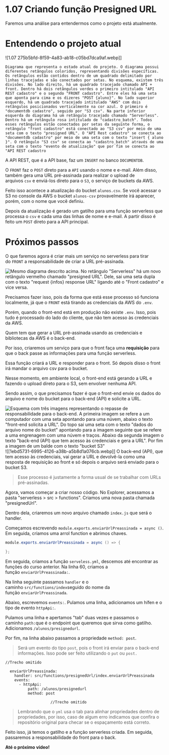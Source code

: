 # 1.07 Criando função Presigned URL

Faremos uma análise para entendermos como o projeto está atualmente.

# Entendendo o projeto atual
![1.07 275b5bfd-8f59-4a83-ab18-c05bd7dca9af.webp]]
```
Diagrama que representa o estado atual do projeto. O diagrama possui diferentes retângulos coloridos, representando divisões específicas. Os retângulos estão contidos dentro de um quadrado delimitado por linhas tracejadas e são conectados por setas. No esquema, existem três divisões. No lado direito, há um quadrado tracejado chamado API + front. Dentro há dois retângulos verdes o primeiro intitulado "API REST cadastro" e o segundo "FRONT cadastro". Entre eles há uma seta que aponta para cima e os dizeres "POST {aluno}". No lado superior esquerdo, há um quadrado tracejado intitulado "AWS" com dois retângulos posicionados verticalmente na cor azul. O primeiro é "documentdb cadastro", seguido por "S3 csv". Na parte inferior esquerda do diagrama há um retângulo tracejado chamado "Serverless". Dentro há um retângulo rosa intitulado de "cadastro_batch". Todos esses retângulos estão conectados por setas da seguinte forma, o retângulo "front cadastro" está conectado ao "S3 csv" por meio de uma seta com o texto "presigned URL". O "API Rest cadastro" se conecta ao "documentdb cadastro" por meio de uma seta com o texto "insert { aluno }". O retângulo "S3 csv" se conecta ao "cadastro_batch" através de uma seta com o texto "evento de atualização" que por fim se conecta ao "API REST cadastro
```

A API REST, que é a API base, faz um `INSERT` no banco `DOCUMENTDB`.

O `FRONT` faz o `POST` direto para a `API` usando o nome e e-mail. Além disso, também gera uma URL pré-assinada para realizar o upload de arquivos `csv` e enviá-los direto para o `S3`, o serviço de buckets da AWS.

Feito isso acontece a atualização do bucket `alunos.csv`. Se você acessar o S3 no console da AWS o bucket `alunos-csv` provavelmente irá aparecer, porém, com o nome que você definiu.

Depois da atualização é gerado um gatilho para uma função serverless que processa o `csv` e cada uma das linhas de nome e e-mail. A partir disso é feito um `POST` direto para a API principal.

# Próximos passos

O que faremos agora é criar mais um serviço no serverless para tirar do `FRONT` a responsabilidade de criar a URL pré-assinada.

![Mesmo diagrama descrito acima. No retângulo "Serverless" há um novo retângulo vermelho chamado "presigned URL". Dele, sai uma seta dupla com o texto "request {infos} response URL" ligando até o "Front cadastro" e vice versa.](https://cdn1.gnarususercontent.com.br/1/1319051/a43b33fd-9a78-489a-8431-f71c17e15d09.png)

Precisamos fazer isso, pois da forma que está esse processo só funciona localmente, já que o `FRONT` está tirando as credenciais da AWS do `.env`.

Porém, quando o front-end está em produção não existe `.env`. Isso, pois tudo é processado do lado do cliente, que não tem acesso às credenciais da AWS.

Quem tem que gerar a URL pré-assinada usando as credenciais e bibliotecas da AWS é o back-end.

Por isso, criaremos um serviço para que o front faça uma **requisição** para que o back passe as informações para uma função serverless.

Essa função criará a URL e responder para o front. Só depois disso o front irá mandar o arquivo csv para o bucket.

Nesse momento, em ambiente local, o front-end está gerando a URL e fazendo o upload direto para o S3, sem envolver nenhuma API.

Sendo assim, o que precisamos fazer é que o front-end envie os dados do arquivo e nome do bucket para o back-end (API) e solicite a URL.

![Esquema com três imagens representando o repasse de responsabilidade para o back-end. A primeira imagem se refere a um computador com uma seta apontando para uma núvem, abaixo o texto "front-end solicita a URL". Do topo sai uma seta com o texto "dados do arquivo nome do bucket" apontando para a imagem seguinte que se refere a uma engrenagem com uma núvem e traços. Abaixo da segunda imagem o texto "back-end (API) que tem acesso às credenciais e gera a URL". Por fim a imagem de um balde com o texto "bucket S3"](https://cdn1.gnarususercontent.com.br/1/1319051/1ebd5731-6995-4126-a38b-a![[1ebd5731-6995-4126-a38b-a5b8d1a076cb.webp]]5b8d1a076cb.png)
![[1ebd5731-6995-4126-a38b-a5b8d1a076cb.webp]]
O back-end (API), que tem acesso às credenciais, vai gerar a URL e devolvê-la como uma resposta de requisição ao front e só depois o arquivo será enviado para o bucket S3.

> Esse processo é justamente a forma usual de se trabalhar com URLs pré-assinadas.

Agora, vamos começar a criar nosso código. No Explorer, acessamos a pasta "serverless > src > functions". Criamos uma nova pasta chamada "presignedUrl".

Dentro dela, criaremos um novo arquivo chamado `index.js` que será o handler.

Começamos escrevendo `module.exports.enviarUrlPreassinada = async ()`. Em seguida, criamos uma arrol function e abrimos chaves.

```java
module.exports.enviarUrlPreassinada = async () => {

};
```

Em seguida, criamos a função `serveless.yml`, descemos até encontrar as funções do curso anterior. Na linha 60, criamos a função `enviarUrlPreassinada:`.

Na linha seguinte passamos `handler` e o caminho `src/functions/index`seguido do nome da função `enviarUrlPreassinada`.

Abaixo, escrevemos `events:`. Pulamos uma linha, adicionamos um hífen e o tipo de evento `httpApi:`.

Pulamos uma linha e apertamos "tab" duas vezes e passamos o caminho `path:`que é o endpoint que queremos que sirva como gatilho. Adicionamos `/alunos/presignedurl`.

Por fim, na linha abaixo passamos a propriedade `method: post`.

> Será um evento do tipo `post`, pois o front irá enviar para o back-end informações. Isso pode ser feito utilizando o `put` ou `post.`

```less
//Trecho omitido

  enviarUrlPreassinada:
    handler: src/functions/presignedUrl/index.enviarUrlPreassinada
    events:
      - httpApi:
          path: /alunos/presignedurl
          method: post
                    
                    //Trecho omitido
```

> Lembrando que o `yml` usa o tab para alinhar propriedades dentro de propriedades, por isso, caso de algum erro indicamos que confira o repositório original para checar se o espaçamento está correto.

Feito isso, já temos o gatilho e a função serverless criada. Em seguida, passaremos a responsabilidade do front para o back.

**Até o próximo vídeo!**